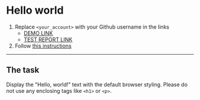 # Hello world
1. Replace `<your_account>` with your Github username in the links
    - [DEMO LINK](https://hheight.github.io/layout_hello-world/) <br>
    - [TEST REPORT LINK](https://hheight.github.io/layout_hello-world/report/html_report/)
2. Follow [this instructions](https://mate-academy.github.io/layout_task-guideline/)
___

## The task
Display the "Hello, world!" text with the default browser styling. Please do not
use any enclosing tags like `<h1>` or `<p>`.
